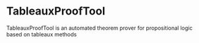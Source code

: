 TableauxProofTool
=================

TableauxProofTool is an automated theorem prover for propositional logic based on tableaux methods
